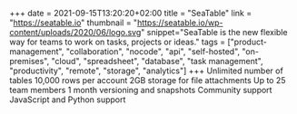 +++
date = 2021-09-15T13:20:20+02:00
title = "SeaTable"
link = "https://seatable.io"
thumbnail = "https://seatable.io/wp-content/uploads/2020/06/logo.svg"
snippet="SeaTable is the new flexible way for teams to work on tasks, projects or ideas."
tags = ["product-management", "collaboration", "nocode", "api", "self-hosted", "on-premises", "cloud", "spreadsheet", "database", "task management", "productivity", "remote", "storage", "analytics"]
+++
Unlimited number of tables
10,000 rows per account
2GB storage for file attachments
Up to 25 team members
1 month versioning and snapshots
Community support
JavaScript and Python support
